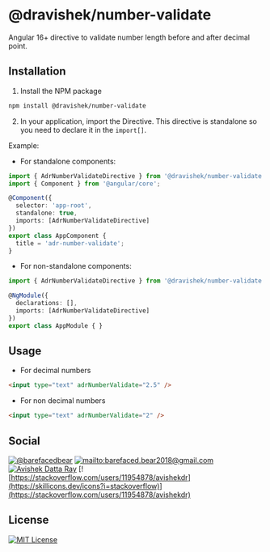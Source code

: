 
# @dravishek/number-validate

Angular 16+ directive to validate number length before and after decimal point.

## Installation

1. Install the NPM package

```bash
npm install @dravishek/number-validate
```

2. In your application, import the Directive. This directive is standalone so you need to declare it in the `import[]`.

Example:

- For standalone components:

```typescript
import { AdrNumberValidateDirective } from '@dravishek/number-validate';
import { Component } from '@angular/core';

@Component({
  selector: 'app-root',
  standalone: true,
  imports: [AdrNumberValidateDirective]
})
export class AppComponent {
  title = 'adr-number-validate';
}
```

- For non-standalone components:

```typescript
import { AdrNumberValidateDirective } from '@dravishek/number-validate';

@NgModule({
  declarations: [],
  imports: [AdrNumberValidateDirective]
})
export class AppModule { }
```

## Usage

- For decimal numbers

```html
<input type="text" adrNumberValidate="2.5" />
```

- For non decimal numbers

```html
<input type="text" adrNumberValidate="2" />
```

## Social

[![@barefacedbear](https://skillicons.dev/icons?i=github)](https://github.com/barefacedbear)
[![mailto:barefaced.bear2018@gmail.com](https://skillicons.dev/icons?i=gmail)](mailto:barefaced.bear2018@gmail.com)
[![Avishek Datta Ray](https://skillicons.dev/icons?i=linkedin)](https://www.linkedin.com/in/avishekdr-2611)
[![https://stackoverflow.com/users/11954878/avishekdr](https://skillicons.dev/icons?i=stackoverflow)](https://stackoverflow.com/users/11954878/avishekdr)

## License

[![MIT License](https://img.shields.io/badge/License-MIT-green.svg)](https://choosealicense.com/licenses/mit/)
